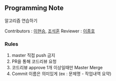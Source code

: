 ## Programming Note

알고리즘 연습하기

Contributors : [이현승](https://github.com/AsCE-hyunseung), [조석훈](https://github.com/n1tjrgns)
Reviewer : [이종호](https://github.com/jhleed)

### Rules

1. master 직접 push 금지
2. PR을 통해 코드리뷰 요청
3. 코드리뷰 approve 1개 이상일때만 Master Merge
4. Commit 이름은 의미있게 (ex : 문제명 - 작업내역 요약)
